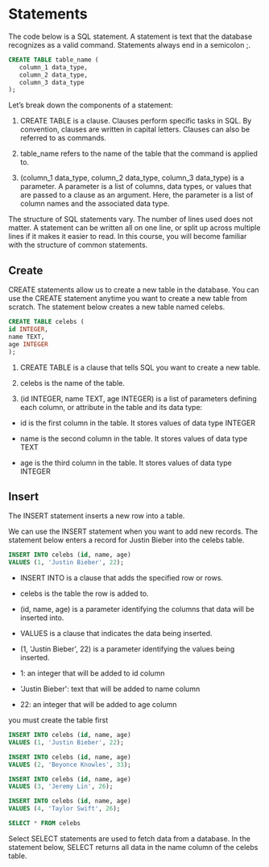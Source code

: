 # Statements

The code below is a SQL statement. A statement is text that the database recognizes as a valid command. Statements always end in a semicolon ;.

```sql
CREATE TABLE table_name (
   column_1 data_type,
   column_2 data_type,
   column_3 data_type
);
```

Let’s break down the components of a statement:

1. CREATE TABLE is a clause. Clauses perform specific tasks in SQL. By convention, clauses are written in capital letters. Clauses can also be referred to as commands.

2. table_name refers to the name of the table that the command is applied to.

3. (column_1 data_type, column_2 data_type, column_3 data_type) is a parameter. A parameter is a list of columns, data types, or values that are passed to a clause as an argument. Here, the parameter is a list of column names and the associated data type.

The structure of SQL statements vary. The number of lines used does not matter. A statement can be written all on one line, or split up across multiple lines if it makes it easier to read. In this course, you will become familiar with the structure of common statements.

## Create

CREATE statements allow us to create a new table in the database. You can use the CREATE statement anytime you want to create a new table from scratch. The statement below creates a new table named celebs.

```sql
CREATE TABLE celebs (
id INTEGER,
name TEXT,
age INTEGER
);
```

1. CREATE TABLE is a clause that tells SQL you want to create a new table.

2. celebs is the name of the table.

3. (id INTEGER, name TEXT, age INTEGER) is a list of parameters defining each column, or attribute in the table and its data type:

- id is the first column in the table. It stores values of data type INTEGER

- name is the second column in the table. It stores values of data type TEXT

- age is the third column in the table. It stores values of data type INTEGER

## Insert

The INSERT statement inserts a new row into a table.

We can use the INSERT statement when you want to add new records. The statement below enters a record for Justin Bieber into the celebs table.

```sql
INSERT INTO celebs (id, name, age)
VALUES (1, 'Justin Bieber', 22);
```

- INSERT INTO is a clause that adds the specified row or rows.
- celebs is the table the row is added to.
- (id, name, age) is a parameter identifying the columns that data will be inserted into.

- VALUES is a clause that indicates the data being inserted.
- (1, 'Justin Bieber', 22) is a parameter identifying the values being inserted.

- 1: an integer that will be added to id column
- 'Justin Bieber': text that will be added to name column
- 22: an integer that will be added to age column

you must create the table first

```sql
INSERT INTO celebs (id, name, age)
VALUES (1, 'Justin Bieber', 22);

INSERT INTO celebs (id, name, age)
VALUES (2, 'Beyonce Knowles', 33);

INSERT INTO celebs (id, name, age)
VALUES (3, 'Jeremy Lin', 26);

INSERT INTO celebs (id, name, age)
VALUES (4, 'Taylor Swift', 26);

SELECT * FROM celebs
```

Select
SELECT statements are used to fetch data from a database. In the statement below, SELECT returns all data in the name column of the celebs table.
